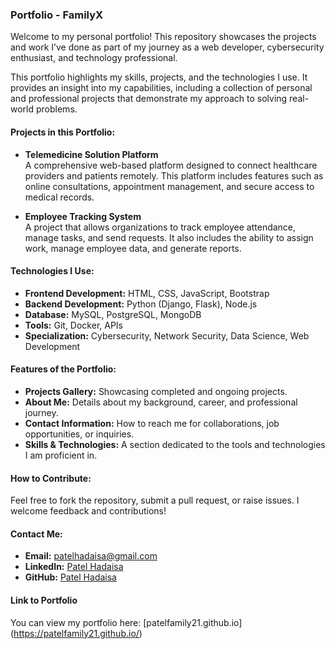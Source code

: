 ### Portfolio - FamilyX

Welcome to my personal portfolio! This repository showcases the projects and work I’ve done as part of my journey as a web developer, cybersecurity enthusiast, and technology professional. 

This portfolio highlights my skills, projects, and the technologies I use. It provides an insight into my capabilities, including a collection of personal and professional projects that demonstrate my approach to solving real-world problems.

#### Projects in this Portfolio:

- **Telemedicine Solution Platform**  
  A comprehensive web-based platform designed to connect healthcare providers and patients remotely. This platform includes features such as online consultations, appointment management, and secure access to medical records.

- **Employee Tracking System**  
  A project that allows organizations to track employee attendance, manage tasks, and send requests. It also includes the ability to assign work, manage employee data, and generate reports.

#### Technologies I Use:
- **Frontend Development:** HTML, CSS, JavaScript, Bootstrap
- **Backend Development:** Python (Django, Flask), Node.js
- **Database:** MySQL, PostgreSQL, MongoDB
- **Tools:** Git, Docker, APIs
- **Specialization:** Cybersecurity, Network Security, Data Science, Web Development

#### Features of the Portfolio:
- **Projects Gallery:** Showcasing completed and ongoing projects.
- **About Me:** Details about my background, career, and professional journey.
- **Contact Information:** How to reach me for collaborations, job opportunities, or inquiries.
- **Skills & Technologies:** A section dedicated to the tools and technologies I am proficient in.

#### How to Contribute:
Feel free to fork the repository, submit a pull request, or raise issues. I welcome feedback and contributions!

#### Contact Me:
- **Email:** patelhadaisa@gmail.com
- **LinkedIn:** [Patel Hadaisa](https://www.linkedin.com/in/patel-hadaisa-b56510216/)
- **GitHub:** [Patel Hadaisa](https://github.com/PatelFamily21)

#### Link to Portfolio
You can view my portfolio here: [patelfamily21.github.io] (https://patelfamily21.github.io/)
